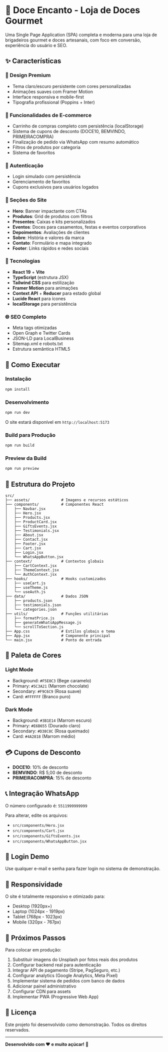 # 🍫 Doce Encanto - Loja de Doces Gourmet

Uma Single Page Application (SPA) completa e moderna para uma loja de brigadeiros gourmet e doces artesanais, com foco em conversão, experiência do usuário e SEO.

## ✨ Características

### 🎨 Design Premium
- Tema claro/escuro persistente com cores personalizadas
- Animações suaves com Framer Motion
- Interface responsiva e mobile-first
- Tipografia profissional (Poppins + Inter)

### 🛒 Funcionalidades de E-commerce
- Carrinho de compras completo com persistência (localStorage)
- Sistema de cupons de desconto (DOCE10, BEMVINDO, PRIMEIRACOMPRA)
- Finalização de pedido via WhatsApp com resumo automático
- Filtros de produtos por categoria
- Sistema de favoritos

### 👤 Autenticação
- Login simulado com persistência
- Gerenciamento de favoritos
- Cupons exclusivos para usuários logados

### 📱 Seções do Site
- **Hero**: Banner impactante com CTAs
- **Produtos**: Grid de produtos com filtros
- **Presentes**: Caixas e kits personalizados
- **Eventos**: Doces para casamentos, festas e eventos corporativos
- **Depoimentos**: Avaliações de clientes
- **Sobre**: História e valores da marca
- **Contato**: Formulário e mapa integrado
- **Footer**: Links rápidos e redes sociais

### 🔧 Tecnologias
- **React 19** + **Vite**
- **TypeScript** (estrutura JSX)
- **Tailwind CSS** para estilização
- **Framer Motion** para animações
- **Context API** + **Reducer** para estado global
- **Lucide React** para ícones
- **localStorage** para persistência

### 🌐 SEO Completo
- Meta tags otimizadas
- Open Graph e Twitter Cards
- JSON-LD para LocalBusiness
- Sitemap.xml e robots.txt
- Estrutura semântica HTML5

## 🚀 Como Executar

### Instalação
```bash
npm install
```

### Desenvolvimento
```bash
npm run dev
```

O site estará disponível em `http://localhost:5173`

### Build para Produção
```bash
npm run build
```

### Preview da Build
```bash
npm run preview
```

## 📁 Estrutura do Projeto

```
src/
├── assets/              # Imagens e recursos estáticos
├── components/          # Componentes React
│   ├── Navbar.jsx
│   ├── Hero.jsx
│   ├── Products.jsx
│   ├── ProductCard.jsx
│   ├── GiftsEvents.jsx
│   ├── Testimonials.jsx
│   ├── About.jsx
│   ├── Contact.jsx
│   ├── Footer.jsx
│   ├── Cart.jsx
│   ├── Login.jsx
│   └── WhatsAppButton.jsx
├── context/             # Contextos globais
│   ├── CartContext.jsx
│   ├── ThemeContext.jsx
│   └── AuthContext.jsx
├── hooks/               # Hooks customizados
│   ├── useCart.js
│   ├── useTheme.js
│   └── useAuth.js
├── data/                # Dados JSON
│   ├── products.json
│   ├── testimonials.json
│   └── categories.json
├── utils/               # Funções utilitárias
│   ├── formatPrice.js
│   ├── generateWhatsAppMessage.js
│   └── scrollToSection.js
├── App.css              # Estilos globais e tema
├── App.jsx              # Componente principal
└── main.jsx             # Ponto de entrada
```

## 🎨 Paleta de Cores

### Light Mode
- Background: `#F5E0C3` (Bege caramelo)
- Primary: `#5C3A21` (Marrom chocolate)
- Secondary: `#F9C6C9` (Rosa suave)
- Card: `#FFFFFF` (Branco puro)

### Dark Mode
- Background: `#3B1E14` (Marrom escuro)
- Primary: `#E6B655` (Dourado claro)
- Secondary: `#D38C8C` (Rosa queimado)
- Card: `#4A2818` (Marrom médio)

## 💳 Cupons de Desconto

- **DOCE10**: 10% de desconto
- **BEMVINDO**: R$ 5,00 de desconto
- **PRIMEIRACOMPRA**: 15% de desconto

## 📞 Integração WhatsApp

O número configurado é: `5511999999999`

Para alterar, edite os arquivos:
- `src/components/Hero.jsx`
- `src/components/Cart.jsx`
- `src/components/GiftsEvents.jsx`
- `src/components/WhatsAppButton.jsx`

## 🔐 Login Demo

Use qualquer e-mail e senha para fazer login no sistema de demonstração.

## 📱 Responsividade

O site é totalmente responsivo e otimizado para:
- Desktop (1920px+)
- Laptop (1024px - 1919px)
- Tablet (768px - 1023px)
- Mobile (320px - 767px)

## 🎯 Próximos Passos

Para colocar em produção:

1. Substituir imagens do Unsplash por fotos reais dos produtos
2. Configurar backend real para autenticação
3. Integrar API de pagamento (Stripe, PagSeguro, etc.)
4. Configurar analytics (Google Analytics, Meta Pixel)
5. Implementar sistema de pedidos com banco de dados
6. Adicionar painel administrativo
7. Configurar CDN para assets
8. Implementar PWA (Progressive Web App)

## 📄 Licença

Este projeto foi desenvolvido como demonstração. Todos os direitos reservados.

---

**Desenvolvido com ❤️ e muito açúcar!** 🍫

